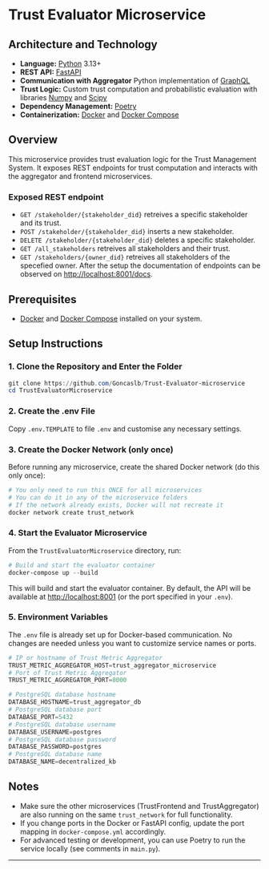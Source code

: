 # Trust Evaluator Microservice

## Architecture and Technology
- **Language:** [Python](https://www.python.org/) 3.13+
- **REST API:** [FastAPI](https://fastapi.tiangolo.com/)
- **Communication with Aggregator** Python implementation of [GraphQL](https://graphql.org/)
- **Trust Logic:** Custom trust computation and probabilistic evaluation with libraries [Numpy](https://numpy.org/) and [Scipy](https://scipy.org/)
- **Dependency Management:** [Poetry](https://python-poetry.org/)
- **Containerization:** [Docker](https://www.docker.com/) and [Docker Compose](https://docs.docker.com/compose/)

## Overview
This microservice provides trust evaluation logic for the Trust Management System. It exposes REST endpoints for trust computation and interacts with the aggregator and frontend microservices.

### Exposed REST endpoint
- `GET /stakeholder/{stakeholder_did}` retreives a specific stakeholder and its trust.
- `POST /stakeholder/{stakeholder_did}` inserts a new stakeholder.
- `DELETE /stakeholder/{stakeholder_did}` deletes a specific stakeholder.
- `GET /all_stakeholders` retreives all stakeholders and their trust.
- `GET /stakeholders/{owner_did}` retreives all stakeholders of the specefied owner.
After the setup the documentation of endpoints can be observed on [http://localhost:8001/docs](http://localhost:8001/docs).

## Prerequisites
- [Docker](https://www.docker.com/) and [Docker Compose](https://docs.docker.com/compose/) installed on your system.

## Setup Instructions

### 1. Clone the Repository and Enter the Folder
```powershell
git clone https://github.com/Goncaslb/Trust-Evaluator-microservice
cd TrustEvaluatorMicroservice
```

### 2. Create the .env File
Copy `.env.TEMPLATE` to file `.env` and customise any necessary settings.

### 3. Create the Docker Network (only once)
Before running any microservice, create the shared Docker network (do this only once):
```powershell
# You only need to run this ONCE for all microservices
# You can do it in any of the microservice folders
# If the network already exists, Docker will not recreate it
docker network create trust_network
```

### 4. Start the Evaluator Microservice
From the `TrustEvaluatorMicroservice` directory, run:
```powershell
# Build and start the evaluator container
docker-compose up --build
```
This will build and start the evaluator container. By default, the API will be available at [http://localhost:8001](http://localhost:8001) (or the port specified in your `.env`).

### 5. Environment Variables
The `.env` file is already set up for Docker-based communication. No changes are needed unless you want to customize service names or ports.

```powershell
# IP or hostname of Trust Metric Aggregator
TRUST_METRIC_AGGREGATOR_HOST=trust_aggregator_microservice
# Port of Trust Metric Aggregator
TRUST_METRIC_AGGREGATOR_PORT=8000

# PostgreSQL database hostname
DATABASE_HOSTNAME=trust_aggregator_db
# PostgreSQL database port
DATABASE_PORT=5432
# PostgreSQL database username
DATABASE_USERNAME=postgres
# PostgreSQL database password
DATABASE_PASSWORD=postgres
# PostgreSQL database name
DATABASE_NAME=decentralized_kb
```

## Notes
- Make sure the other microservices (TrustFrontend and TrustAggregator) are also running on the same `trust_network` for full functionality.
- If you change ports in the Docker or FastAPI config, update the port mapping in `docker-compose.yml` accordingly.
- For advanced testing or development, you can use Poetry to run the service locally (see comments in `main.py`).

---



